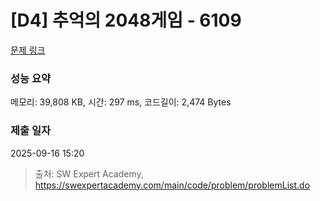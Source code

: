 # [D4] 추억의 2048게임 - 6109 

[문제 링크](https://swexpertacademy.com/main/code/problem/problemDetail.do?contestProbId=AWbrg9uabZsDFAWQ) 

### 성능 요약

메모리: 39,808 KB, 시간: 297 ms, 코드길이: 2,474 Bytes

### 제출 일자

2025-09-16 15:20



> 출처: SW Expert Academy, https://swexpertacademy.com/main/code/problem/problemList.do